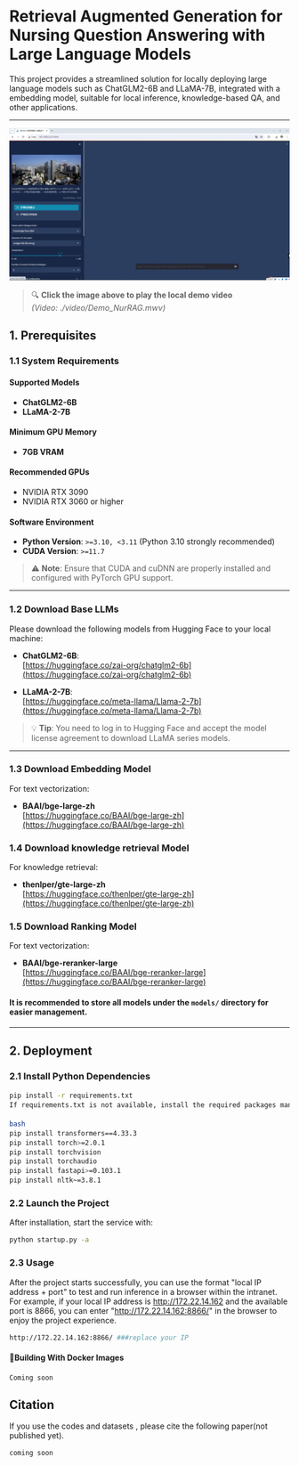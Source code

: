 
# Retrieval Augmented Generation for Nursing Question Answering with Large Language Models

This project provides a streamlined solution for locally deploying large language models such as ChatGLM2-6B and LLaMA-7B, integrated with a  embedding model, suitable for local inference, knowledge-based QA, and other applications.

---

[![Demo Video](video/demo.png)](video/Demo_NurRAG.wmv)

> 🔍 **Click the image above to play the local demo video**  
> *(Video: ./video/Demo_NurRAG.mwv)*

## 1. Prerequisites

### 1.1 System Requirements

#### Supported Models
- **ChatGLM2-6B**
- **LLaMA-2-7B**

#### Minimum GPU Memory
- **7GB VRAM**

#### Recommended GPUs
- NVIDIA RTX 3090
- NVIDIA RTX 3060 or higher

#### Software Environment
- **Python Version**: `>=3.10, <3.11` (Python 3.10 strongly recommended)
- **CUDA Version**: `>=11.7`

> ⚠️ **Note**: Ensure that CUDA and cuDNN are properly installed and configured with PyTorch GPU support.

---

### 1.2 Download Base LLMs

Please download the following models from Hugging Face to your local machine:

- **ChatGLM2-6B**:  
  [https://huggingface.co/zai-org/chatglm2-6b](https://huggingface.co/zai-org/chatglm2-6b)

- **LLaMA-2-7B**:  
  [https://huggingface.co/meta-llama/Llama-2-7b](https://huggingface.co/meta-llama/Llama-2-7b)

> 💡 **Tip**: You need to log in to Hugging Face and accept the model license agreement to download LLaMA series models.

---

### 1.3 Download Embedding Model

For text vectorization:

- **BAAI/bge-large-zh**  
  [https://huggingface.co/BAAI/bge-large-zh](https://huggingface.co/BAAI/bge-large-zh)


### 1.4 Download knowledge retrieval Model

For knowledge retrieval:

- **thenlper/gte-large-zh**  
  [https://huggingface.co/thenlper/gte-large-zh](https://huggingface.co/thenlper/gte-large-zh)


### 1.5 Download Ranking Model

For text vectorization:

- **BAAI/bge-reranker-large**  
  [https://huggingface.co/BAAI/bge-reranker-large](https://huggingface.co/BAAI/bge-reranker-large)


#### It is recommended to store all models under the `models/` directory for easier management.

---

## 2. Deployment

### 2.1 Install Python Dependencies

```bash
pip install -r requirements.txt
If requirements.txt is not available, install the required packages manually:

bash
pip install transformers==4.33.3
pip install torch>=2.0.1
pip install torchvision
pip install torchaudio
pip install fastapi>=0.103.1
pip install nltk~=3.8.1

```

### 2.2 Launch the Project
After installation, start the service with:

```bash
python startup.py -a
```
### 2.3 Usage
After the project starts successfully, you can use the format "local IP address + port" to test and run inference in a browser within the intranet. For example,
if your local IP address is http://172.22.14.162 and the available port is 8866, you can enter "http://172.22.14.162:8866/" in the browser to enjoy the project experience.


```bash
http://172.22.14.162:8866/ ###replace your IP
```



#### 🐳Building With Docker Images
```shell
Coming soon
```


## Citation

If you use the codes and datasets , please cite the following paper(not published yet).

```
coming soon
```

